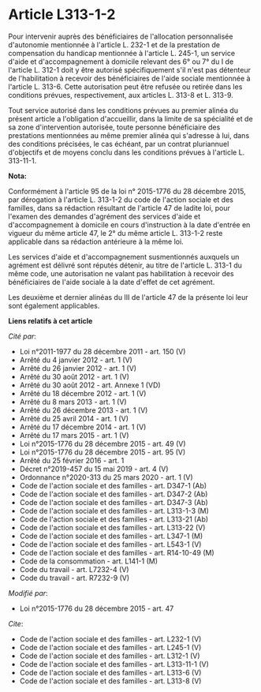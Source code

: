 # Article L313-1-2

Pour intervenir auprès des bénéficiaires de l'allocation personnalisée d'autonomie mentionnée à l'article L. 232-1 et de la
prestation de compensation du handicap mentionnée à l'article L. 245-1, un service d'aide et d'accompagnement à domicile
relevant des 6° ou 7° du I de l'article L. 312-1 doit y être autorisé spécifiquement s'il n'est pas détenteur de
l'habilitation à recevoir des bénéficiaires de l'aide sociale mentionnée à l'article L. 313-6. Cette autorisation peut être
refusée ou retirée dans les conditions prévues, respectivement, aux articles L. 313-8 et L. 313-9. 

Tout service autorisé dans les conditions prévues au premier alinéa du présent article a l'obligation d'accueillir, dans la
limite de sa spécialité et de sa zone d'intervention autorisée, toute personne bénéficiaire des prestations mentionnées au
même premier alinéa qui s'adresse à lui, dans des conditions précisées, le cas échéant, par un contrat pluriannuel
d'objectifs et de moyens conclu dans les conditions prévues à l'article L. 313-11-1.

**Nota:**

Conformément à l'article 95 de la loi n° 2015-1776 du 28 décembre 2015, par dérogation à l'article L. 313-1-2 du code de
l'action sociale et des familles, dans sa rédaction résultant de l'article 47 de ladite loi, pour l'examen des demandes
d'agrément des services d'aide et d'accompagnement à domicile en cours d'instruction à la date d'entrée en vigueur du même
article 47, le 2° du même article L. 313-1-2 reste applicable dans sa rédaction antérieure à la même loi.

Les services d'aide et d'accompagnement susmentionnés auxquels un agrément est délivré sont réputés détenir, au titre de
l'article L. 313-1 du même code, une autorisation ne valant pas habilitation à recevoir des bénéficiaires de l'aide sociale à
la date d'effet de cet agrément.

Les deuxième et dernier alinéas du III de l'article 47 de la présente loi leur sont également applicables.

**Liens relatifs à cet article**

_Cité par_:

  - Loi n°2011-1977 du 28 décembre 2011 - art. 150 (V)
  - Arrêté du 4 janvier 2012 - art. 1 (V)
  - Arrêté du 26 janvier 2012 - art. 1 (V)
  - Arrêté du 30 août 2012 - art. 1 (V)
  - Arrêté du 30 août 2012 - art. Annexe 1 (VD)
  - Arrêté du 18 décembre 2012 - art. 1 (V)
  - Arrêté du 8 mars 2013 - art. 1 (V)
  - Arrêté du 26 décembre 2013 - art. 1 (V)
  - Arrêté du 25 avril 2014 - art. 1 (V)
  - Arrêté du 17 décembre 2014 - art. 1 (V)
  - Arrêté du 17 mars 2015 - art. 1 (V)
  - Loi n°2015-1776 du 28 décembre 2015 - art. 49 (V)
  - Loi n°2015-1776 du 28 décembre 2015 - art. 95 (V)
  - Arrêté du 25 février 2016 - art. 1
  - Décret n°2019-457 du 15 mai 2019 - art. 4 (V)
  - Ordonnance n°2020-313 du 25 mars 2020 - art. 1 (V)
  - Code de l'action sociale et des familles - art. D347-1 (Ab)
  - Code de l'action sociale et des familles - art. D347-2 (Ab)
  - Code de l'action sociale et des familles - art. D347-3 (Ab)
  - Code de l'action sociale et des familles - art. L313-1-3 (M)
  - Code de l'action sociale et des familles - art. L313-21 (Ab)
  - Code de l'action sociale et des familles - art. L313-22 (V)
  - Code de l'action sociale et des familles - art. L347-1 (M)
  - Code de l'action sociale et des familles - art. L543-1 (V)
  - Code de l'action sociale et des familles - art. R14-10-49 (M)
  - Code de la consommation - art. L141-1 (M)
  - Code du travail - art. L7232-4 (V)
  - Code du travail - art. R7232-9 (V)

_Modifié par_:

  - Loi n°2015-1776 du 28 décembre 2015 - art. 47

_Cite_:

  - Code de l'action sociale et des familles - art. L232-1 (V)
  - Code de l'action sociale et des familles - art. L245-1 (V)
  - Code de l'action sociale et des familles - art. L312-1 (V)
  - Code de l'action sociale et des familles - art. L313-11-1 (V)
  - Code de l'action sociale et des familles - art. L313-6 (V)
  - Code de l'action sociale et des familles - art. L313-8 (V)

